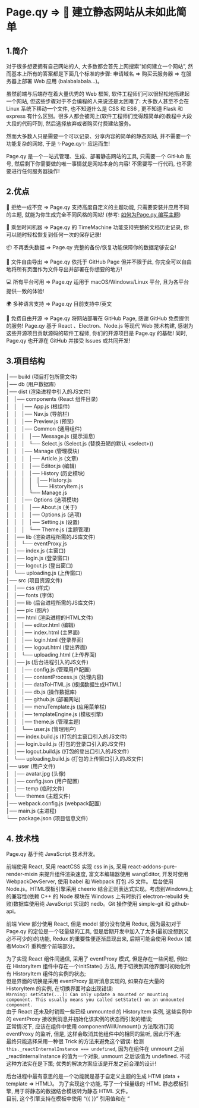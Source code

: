 # Page.qy => 🤘 建立静态网站从未如此简单

## 1.简介
对于很多想要拥有自己网站的人, 大多数都会首先上网搜索”如何建立一个网站”, 然而基本上所有的答案都是下面几个标准的步骤: 申请域名 => 购买云服务器 => 在服务器上部署 Web 应用 (balabalabala…)。  

虽然前端与后端存在着大量优秀的 Web 框架, 软件工程师们可以很轻松地搭建起一个网站, 但这些步骤对于不会编程的人来说还是太困难了: 大多数人甚至不会在 Linux 系统下移动一个文件, 也不知道什么是 CSS 和 ES6 , 更不知道 Flask 和 express 有什么区别。很多人都会被网上(软件工程师们觉得超简单的)教程中大段大段的代码吓到, 然后选择放弃或者购买付费建站服务。  

然而大多数人只是需要一个可以记录、分享内容的简单的静态网站, 并不需要一个功能复杂的网站, 于是 ✨Page.qy✨ 应运而生!  

Page.qy 是一个一站式管理、生成、部署静态网站的工具, 只需要一个 GitHub 账号, 然后剩下你需要做的唯一事情就是网站本身的内容! 不需要写一行代码, 也不需要进行任何服务器操作!   

## 2.优点
💅 拒绝一成不变 => Page.qy 支持高度自定义的主题功能, 只需要安装并应用不同的主题, 就能为你生成完全不同风格的网站! (参考: [如何为Page.qy 编写主题](./doc/theme.md))  

🚀 乘坐时间机器 => Page.qy 的 TimeMachine 功能支持完整的文档历史记录, 你可以随时轻松恢复到任何一次的保存记录!  

📦 不再丢失数据 => Page.qy 完整的备份/恢复功能保障你的数据足够安全!  

📂 文件自由导出 => Page.qy 依托于 GitHub Page 但并不限于此, 你完全可以自由地将所有页面作为文件导出并部署在你想要的地方!  

💻 所有平台可用 => Page.qy 适用于 macOS/Windows/Linux 平台, 且为各平台提供一致的体验!  

🌍 多种语言支持 => Page.qy 目前支持中/英文  

🤑 免费自由开源 => Page.qy 将网站部署在 GitHub Page, 感谢 GitHub 免费提供的服务! Page.qy 基于 React 、Electron、Node.js 等现代 Web 技术构建, 感谢为这些开源项目贡献源码的软件工程师, 你们的开源项目是 Page.qy 的基础! 同时, Page.qy 也开源在 GitHub 并接受 Issues 或共同开发!  

## 3.项目结构
│── build (项目打包所需文件)  
│── db	(用户数据库)  
│── dist (渲染进程中引入的JS文件)  
│   │── components (React 组件目录)  
│   │   │── App.js (根组件)  
│   │   │── Nav.js (导航栏)  
│   │   │── Preview.js (预览)  
│   │   │── Common (通用组件)  
│   │   │   │── Message.js (提示消息)  
│   │   │   └── Select.js (Select.js (替换丑陋的默认 \<select\>))   
│   │   │── Manage (管理模块)  
│   │   │   │── Article.js (文章)  
│   │   │   │── Editor.js (编辑)  
│   │   │   │── History (历史模块)  
│   │   │   │   │── History.js  
│   │   │   │   └── HistoryItem.js  
│   │   │   └── Manage.js\
│   │   │── Options (选项模块)\
│   │   │   │── About.js (关于)\
│   │   │   │── Options.js (选项)\
│   │   │   │── Setting.js (设置)\
│   │   │   └── Theme.js (主题管理)\
│   │── lib (渲染进程所需的JS库文件)\
│   │   └── eventProxy.js\
│   │── index.js	(主窗口)\
│   │── login.js (登录窗口)\
│   │── logout.js (登出窗口)\
│   └── uploading.js (上传窗口)\
│── src (项目资源文件)\
│   │── css (样式)\
│   │── fonts (字体)\
│   │── lib (后台进程所需的JS库文件)\
│   │── pic (图片)\
│   │── html (渲染进程的HTML文件)\
│   │   │── editor.html (编辑)\
│   │   │── index.html (主界面)\
│   │   │── login.html (登录界面)\
│   │   │── logout.html (登出界面)\
│   │   └── uploading.html (上传界面)\
│   │── js (后台进程引入的JS文件)\
│   │   │── config.js (管理用户配置)\
│   │   │── contentProcess.js (处理内容)\
│   │   │── dataToHTML.js (根据数据生成HTML)\
│   │   │── db.js (操作数据库)\
│   │   │── github.js (部署网站)\
│   │   │── menuTemplate.js (应用菜单栏)\
│   │   │── templateEngine.js (模板引擎)\
│   │   │── theme.js (管理主题)\
│   │   └── user.js (管理用户)\
│   │── index.build.js (打包的主窗口引入的JS文件)\
│   │── login.build.js (打包的登录口引入的JS文件)\
│   │── logout.build.js (打包的登出口引入的JS文件)\
│   └── uploading.build.js (打包的上传窗口引入的JS文件)\
│── user (用户文件)\
│   │── avatar.jpg (头像)\
│   │── config.json (用户配置)\
│   │── temp (临时文件)\
│   └── themes (主题文件)\
│── webpack.config.js (webpack配置)\
│── main.js (主进程)\
└── package.json (项目信息文件)

## 4. 技术栈
Page.qy 基于纯 JavaScript 技术开发。

前端使用 React, 采用 reactCSS 实现 css in js, 采用 react-addons-pure-render-mixin 来提升组件渲染速度, 富文本编辑器使用 wangEditor, 开发时使用 WebpackDevServer, 使用 babel 和 Webpack 打包 JS 文件。
后台使用 Node.js。HTML模板引擎采用 cheerio 结合正则表达式实现。考虑到Windows上的兼容性(依赖 C++ 的 Node 模块在 Windows 上有时执行 electron-rebuild 失败)数据库使用纯 JavaScript 实现的 nedb。Git 操作使用 simple-git 和 github-api。

前端 View 部分使用 React, 但是 model 部分没有使用 Redux, 因为最初对于 Page.qy 的定位是一个轻量级的工具, 但是后期开发中加入了太多(最初没想到又必不可少的)的功能, Redux 的重要性便逐渐显现出来, 后期可能会使用 Redux (或者Mobx?) 重构整个前端部分。

为了实现 React 组件间通信, 采用了 eventProxy 模式, 但是存在一些问题, 例如:   
在 HistoryItem 组件中存在一个initState() 方法, 用于切换到其他界面时初始化所有 HistoryItem 组件的实例的状态;   
但是界面的切换是采用 eventProxy 监听消息实现的, 如果存在大量的 HistoryItem 的实例, 在切换界面时会出现错误:  
`Warning: setState(...): Can only update a mounted or mounting component. This usually means you called setState() on an unmounted component.`  
由于 React 还未及时销毁一些已经 unmounted 的 HistoryItem 实例, 这些实例中的 eventProxy 接收到消息并初始化该实例的状态而引发的错误;  
正常情况下, 应该在组件中使用 componentWillUnmount() 方法取消订阅 eventProxy 的监听, 但是, 这样会取消其他组件中的相同的监听, 因此行不通;   
最终只能选择采用一种很 Trick 的方法来避免这个错误: 检测`this._reactInternalInstance === undefined`, 因为在组件在 unmount 之前 _reactInternalInstance 的值为一个对象, unmount 之后该值为 undefined. 不过这种方法实在是下策; 优秀的解决方案应该是开发之前合理的设计!

后台进程中最有意思的是一个功能就是基于自定义主题的生成 HTMl (data + template => HTML)。
为了实现这个功能, 写了一个轻量级的 HTML 静态模板引擎, 用于将静态的数据结合模板转为静态 HTML 文件。  
目前, 这个引擎支持在模板中使用 “{{ }}” 引用值和在 “<template>” 标签中使用 “@for” 属性来遍历值, 如: 
模板中:
```html
<p class="date">
    Written By {{ user.name }} on {{ createDate.month }}/{{ createDate.date }}
</p>
```
如果 user.name 的值为字符串 “Joe”, createDate的值为对象 { month: ’05’, date: ’16’ }, 则上面的语句将被模板引擎解析为:
```html
<p class="date">
    Written By Joe on 05/16
</p>
```
模板中:
```html
<div id="tags">
    <template @for="tag of tags">
        <a>#{{ tag }}</a>
    </template>
</div>
```
如果tags的值为数组 [“Hello”, “World”, “Page.qy”], 则上面的语句将被模板引擎解析为:
```html
<div id="tags">
    <a>#Hello</a>
	<a>#World</a>
	<a>#Page.qy</a>
</div>
```
模板引擎大概的实现思路为: 使用 with 语句将需要引用的值注入当前作用域, 解析模板, 使用正则表达式查找引用值并执行 eval(), 然后使用正则表达式将引用替换为 eval() 执行的结果。
这样就只需更改 data 和 模板, 就能拓展主题的功能!

不过目前的模板引擎还跟简单, 还有很多工作可以做...

Page.qy 会继续更新, 后期会加入 Markdown 支持。一直在寻找合适的编辑器, 如果没找到合适的, 可能会自己写(都说编辑器是神坑, 想尝试一下😂)…

最后, 如果你觉得项目很赞的话, 请大力的 Star 👻!  
Happy hacking!

#EOF
